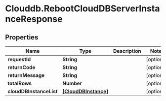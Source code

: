 # Clouddb.RebootCloudDBServerInstanceResponse

## Properties
Name | Type | Description | Notes
------------ | ------------- | ------------- | -------------
**requestId** | **String** |  | [optional] 
**returnCode** | **String** |  | [optional] 
**returnMessage** | **String** |  | [optional] 
**totalRows** | **Number** |  | [optional] 
**cloudDBInstanceList** | [**[CloudDBInstance]**](CloudDBInstance.md) |  | [optional] 


